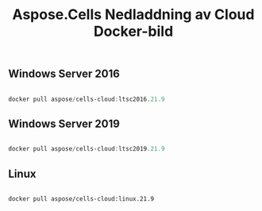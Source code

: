 ﻿---
title: Aspose.Cells Nedladdning av Cloud Docker-bild
second_title: Documen
ArticleTitle: Aspose.Cells Cloud Docker Image Downloa
linktitle: Bildnedladdning
type: docs
url: /sv/docker/downloads/
description: "Ladda ner Aspose.Cells Cloud Docker-bilder. Aspose.Cells Cloud Docker Container är en containerbaserad tjänst som tillhandahålls av Aspose och är baserad på Docker, vilket gör att du kan distribuera funktionerna i Aspose.Cells Cloud API i lokala eller privata molnmiljöer utan att förlita dig på Aspose:s publika molntjänster."
weight: 30
kwords: Excel, Office Moln, REST API, Kalkylblad, PDF, CSV, Json, Markdown, Nedladdning
---
##  Windows Server 2016 ##

```powershell

docker pull aspose/cells-cloud:ltsc2016.21.9

```

##  Windows Server 2019 ##

```powershell

docker pull aspose/cells-cloud:ltsc2019.21.9

```

##  Linux ##

```sh

docker pull aspose/cells-cloud:linux.21.9

```
